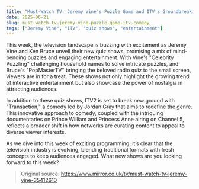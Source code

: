 ```yaml
---
title: "Must-Watch TV: Jeremy Vine's Puzzle Game and ITV's Groundbreaking Comedy"
date: 2025-06-21
slug: must-watch-tv-jeremy-vine-puzzle-game-itv-comedy
tags: ["Jeremy Vine", "ITV", "quiz shows", "entertainment"]
---
```


This week, the television landscape is buzzing with excitement as Jeremy Vine and Ken Bruce unveil their new quiz shows, promising a mix of mind-bending puzzles and engaging entertainment. With Vine's "Celebrity Puzzling" challenging household names to solve intricate puzzles, and Bruce's "PopMasterTV" bringing the beloved radio quiz to the small screen, viewers are in for a treat. These shows not only highlight the growing trend of interactive entertainment but also showcase the power of nostalgia in attracting audiences.

In addition to these quiz shows, ITV2 is set to break new ground with "Transaction," a comedy led by Jordan Gray that aims to redefine the genre. This innovative approach to comedy, coupled with the intriguing documentaries on Prince William and Princess Anne airing on Channel 5, reflects a broader shift in how networks are curating content to appeal to diverse viewer interests. 

As we dive into this week of exciting programming, it’s clear that the television industry is evolving, blending traditional formats with fresh concepts to keep audiences engaged. What new shows are you looking forward to this week?

> Original source: https://www.mirror.co.uk/tv/must-watch-tv-jeremy-vine-35412610